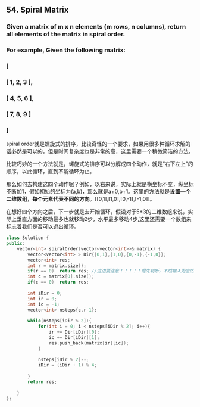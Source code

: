 ## 54. Spiral Matrix ##
### Given a matrix of m x n elements (m rows, n columns), return all elements of the matrix in spiral order.

### For example, Given the following matrix: ###
### [ ###
### [ 1, 2, 3 ], ###
### [ 4, 5, 6 ], ###
### [ 7, 8, 9 ] ###
### ] ###

spiral order就是螺旋式的排序，比较奇怪的一个要求，如果用很多种循环求解的话必然是可以的，但是时间复杂度也是非常的高，这里需要一个稍微简洁的方法。

比较巧妙的一个方法就是，螺旋式的排序可以分解成四个动作，就是“右下左上”的顺序，以此循环，直到不能循环为止。

那么如何去构建这四个动作呢？例如，以右来说，实际上就是横坐标不变，纵坐标不断加1，假如初始的坐标为(a,b)，那么就是a+0,b+1。这里的方法就是**设置一个二维数组，每个元素代表不同的方向**。[[0,1],[1,0],[0,-1],[-1,0]]。

在想好四个方向之后，下一步就是去开始循环，假设对于5*3的二维数组来说，实际上垂直方面的移动最多也就移动2步，水平最多移动4步,这里还需要一个数组来标志着我们是否可以退出循环。

```cpp
class Solution {
public:
    vector<int> spiralOrder(vector<vector<int>>& matrix) {
        vector<vector<int> > Dir{{0,1},{1,0},{0,-1},{-1,0}};
        vector<int> res;
        int r = matrix.size();
        if(r == 0)  return res; //这边要注意！！！！！得先判断，不然输入为空的话就会报错
        int c = matrix[0].size();
        if(c == 0)  return res;
        
        int iDir = 0;
        int ir = 0;
        int ic = -1;
        vector<int> nsteps{c,r-1};
        
        while(nsteps[iDir % 2]){
            for(int i = 0; i < nsteps[iDir % 2]; i++){
                ir += Dir[iDir][0];
                ic += Dir[iDir][1];
                res.push_back(matrix[ir][ic]);
            }
            
            nsteps[iDir % 2]--;
            iDir = (iDir + 1) % 4;
            
        }
        return res;
        
    }
};
```